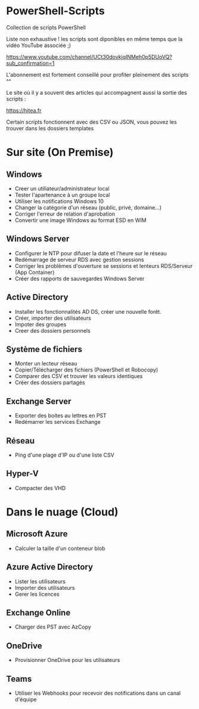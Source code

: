 # PowerShell-Scripts

Collection de scripts PowerShell

Liste non exhaustive ! les scripts sont diponibles en même temps que la vidéo YouTube associée ;)

https://www.youtube.com/channel/UCt30dovkjqINMeh0p5DUoVQ?sub_confirmation=1

L'abonnement est fortement conseillé pour profiter pleinement des scripts ^^

Le site où il y a souvent des articles qui accompagnent aussi la sortie des scripts :

https://hitea.fr

Certain scripts fonctionnent avec des CSV ou JSON, vous pouvez les trouver dans les dossiers templates

# Sur site (On Premise)

## Windows

- Creer un utiliateur/administrateur local
- Tester l'apartenance à un groupe local
- Utiliser les notifications Windows 10
- Changer la catégorie d'un réseau (public, privé, domaine...)
- Corriger l'erreur de relation d'aprobation
- Convertir une image Windows au format ESD en WIM

## Windows Server

- Configurer le NTP pour difuser la date et l'heure sur le réseau
- Redémarrage de serveur RDS avec gestion sessions
- Corriger les problèmes d'ouverture se sessions et lenteurs RDS/Serveur (App Container)
- Créer des rapports de sauvegardes Windows Server

## Active Directory

- Installer les fonctionnalités AD DS, créer une nouvelle forêt.
- Créer, importer des utilisateurs
- Impoter des groupes
- Creer des dossiers personnels

## Système de fichiers

- Monter un lecteur réseau
- Copier/Télécharger des fichiers (PowerShell et Robocopy)
- Comparer des CSV et trouver les valeurs identiques
- Créer des dossiers partagés

## Exchange Server

- Exporter des boites au lettres en PST
- Redémarrer les services Exchange

## Réseau

- Ping d'une plage d'IP ou d'une liste CSV

## Hyper-V

- Compacter des VHD

# Dans le nuage (Cloud)

## Microsoft Azure

- Calculer la taille d'un conteneur blob

## Azure Active Directory

- Lister les utilisateurs
- Importer des utilisateurs
- Gerer les licences

## Exchange Online

- Charger des PST avec AzCopy

## OneDrive

- Provisionner OneDrive pour les utilisateurs

## Teams

- Utiliser les Webhooks pour recevoir des notifications dans un canal d'équipe
